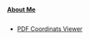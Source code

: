 #### [About Me](https://github.com/antare74)

## 
- [PDF Coordinats Viewer ](pdf-viewer/index.html)
##